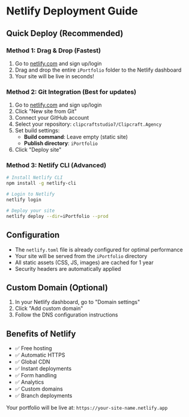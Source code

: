 # Netlify Deployment Guide

## Quick Deploy (Recommended)

### Method 1: Drag & Drop (Fastest)
1. Go to [netlify.com](https://netlify.com) and sign up/login
2. Drag and drop the entire `iPortfolio` folder to the Netlify dashboard
3. Your site will be live in seconds!

### Method 2: Git Integration (Best for updates)
1. Go to [netlify.com](https://netlify.com) and sign up/login
2. Click "New site from Git"
3. Connect your GitHub account
4. Select your repository: `clipcraftstudio7/Clipcraft.Agency`
5. Set build settings:
   - **Build command**: Leave empty (static site)
   - **Publish directory**: `iPortfolio`
6. Click "Deploy site"

### Method 3: Netlify CLI (Advanced)
```bash
# Install Netlify CLI
npm install -g netlify-cli

# Login to Netlify
netlify login

# Deploy your site
netlify deploy --dir=iPortfolio --prod
```

## Configuration
- The `netlify.toml` file is already configured for optimal performance
- Your site will be served from the `iPortfolio` directory
- All static assets (CSS, JS, images) are cached for 1 year
- Security headers are automatically applied

## Custom Domain (Optional)
1. In your Netlify dashboard, go to "Domain settings"
2. Click "Add custom domain"
3. Follow the DNS configuration instructions

## Benefits of Netlify
- ✅ Free hosting
- ✅ Automatic HTTPS
- ✅ Global CDN
- ✅ Instant deployments
- ✅ Form handling
- ✅ Analytics
- ✅ Custom domains
- ✅ Branch deployments

Your portfolio will be live at: `https://your-site-name.netlify.app`

